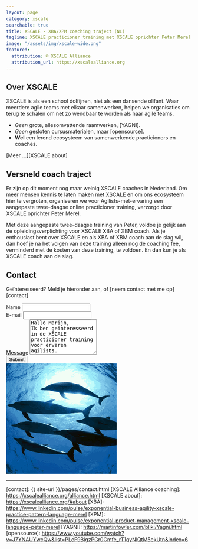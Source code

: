 ```yaml
---
layout: page
category: xscale
searchable: true 
title: XSCALE - XBA/XPM coaching traject (NL)
tagline: XSCALE practicioner training met XSCALE oprichter Peter Merel
image: "/assets/img/xscale-wide.png"
featured:
  attribution: © XSCALE Alliance
  attribution_url: https://xscalealliance.org
---
```


## Over XSCALE

XSCALE is als een school dolfijnen, niet als een dansende olifant.
Waar meerdere agile teams met elkaar samenwerken,
helpen we organisaties om terug te schalen 
om net zo wendbaar te worden als haar agile teams.

 * _Geen_ grote, allesomvattende raamwerken, [YAGNI].
 * _Geen_ gesloten cursusmaterialen, maar [opensource].
 * **Wel** een lerend ecosysteem van samenwerkende practicioners en coaches.

[Meer ...][XSCALE about]

## Versneld coach traject

Er zijn op dit moment nog maar weinig XSCALE coaches in Nederland.
Om meer mensen kennis te laten maken met XSCALE 
en om ons ecosysteem hier te vergroten, 
organiseren we voor Agilists-met-ervaring 
een aangepaste twee-daagse online practicioner training,
verzorgd door XSCALE oprichter Peter Merel.

Met deze aangepaste twee-daagse training van Peter,
voldoe je gelijk aan de opleidingsverplichting voor XSCALE XBA of XBM coach. 
Als je enthousiast bent over XSCALE en als XBA of XBM coach aan de slag wil, 
dan hoef je na het volgen van deze training 
alleen nog de coaching fee, verminderd met de kosten van deze training, te voldoen.
En dan kun je als XSCALE coach aan de slag.


## Contact

Geïnteresseerd? Meld je hieronder aan, of [neem contact met me op][contact]

<div class="row">
  <div class="col-md-7">
    <form method="POST" action="https://formspree.io/info@serraict.com">
      <input name="slug" type="hidden" value="{{ page.slug }}">
      <input name="_next" type="hidden" value="{{ site.url }}{{ page.url }}">
      <div class="form-group">
        <label for="name">Name</label>
        <input name="name" type="text"  class="form-control" required>
      </div>
      <div class="form-group">
        <label for="email">E-mail</label>
        <input name="email" type="email"  class="form-control" required>
      </div>
      <div class="form-group">
        <label for="message">Message</label>
        <textarea name="message"  
                  class="form-control" 
                  id="message"
                  rows="6"
                  required>
Hallo Marijn,
Ik ben geïnteresseerd in de XSCALE practicioner training voor ervaren agilists.
...
                  </textarea>
      </div>
      <div class="form-group">
      </div>
      <button type="submit" class="btn btn-primary">Submit</button>
    </form>
  </div>
  <div class="col-md-5">
  	<img class="center-block img-circle" 
                src="/assets/img/xscale.png" 
                alt="XSCALE is like a pod of dolphins, not a dancing elephant"
                width="300" height="300">
  </div>

</div>

---

  [contact]: {{ site-url }}/pages/contact.html
  [XSCALE Alliance coaching]: https://xscalealliance.org/alliance.html
  [XSCALE about]: https://xscalealliance.org/#about
  [XBA]: https://www.linkedin.com/pulse/exponential-business-agility-xscale-practice-pattern-language-merel
  [XPM]: https://www.linkedin.com/pulse/exponential-product-management-xscale-language-peter-merel
  [YAGNI]: https://martinfowler.com/bliki/Yagni.html
  [opensource]: https://www.youtube.com/watch?v=J7YNAUYwcQw&list=PLcF9BigzPGr0Cmfe_rT1qyNlQtM5ekUtn&index=6
